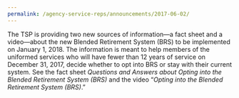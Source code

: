 ```yaml
---
permalink: /agency-service-reps/announcements/2017-06-02/
---
```


The TSP is providing two new sources of information—a fact sheet and a video—about the new Blended Retirement System (BRS) to be implemented on January 1, 2018. The information is meant to help members of the uniformed services who will have fewer than 12 years of service on December 31, 2017, decide whether to opt into BRS or stay with their current system. See the fact sheet _Questions and Answers about Opting into the Blended Retirement System (BRS)_ and the video “_Opting into the Blended Retirement System (BRS)_.”
